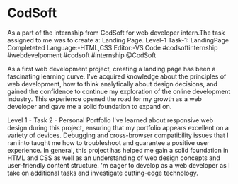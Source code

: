 # CodSoft
As a part of the internship from CodSoft for web developer intern.The task assigned to me was to create a: Landing Page.
Level-1
Task-1: LandingPage Completeted
Language:-HTML,CSS
Editor:-VS Code
#codsoftinternship #webdevelpoment #codsoft #internship @CodSoft

As a first web development project, creating a landing page has been a fascinating learning curve. 
I've acquired knowledge about the principles of web development, how to think analytically about design decisions,
and gained the confidence to continue my exploration of the online development industry. This experience opened
the road for my growth as a web developer and gave me a solid foundation to expand on.

Level 1 - Task 2 - Personal Portfolio 
I've learned about responsive web design during this project, ensuring that my portfolio appears excellent on a variety of devices. 
Debugging and cross-browser compatibility issues that I ran into taught me how to troubleshoot and guarantee a positive user experience. 
In general, this project has helped me gain a solid foundation in HTML and CSS as well as an understanding of web design concepts and user-friendly content structure. 
'm eager to develop as a web developer as I take on additional tasks and investigate cutting-edge technology.
